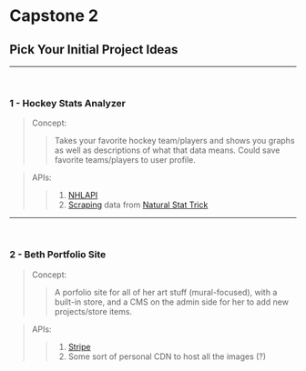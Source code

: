 # Capstone 2

## Pick Your Initial Project Ideas

<hr>
<br>

### 1 - Hockey Stats Analyzer

> Concept:
>
> > Takes your favorite hockey team/players and shows you graphs as well as descriptions of what that data means. Could save favorite teams/players to user profile.

> APIs:
>
> > 1. [NHLAPI](https://gitlab.com/dword4/nhlapi/-/tree/master)
> > 2. [Scraping](https://medium.com/nerd-for-tech/scraping-data-tables-from-natural-stat-trick-using-beautiful-soup-3251191bc3e1) data from [Natural Stat Trick](https://www.naturalstattrick.com/)

<hr>
<br>

### 2 - Beth Portfolio Site

> Concept:
>
> > A porfolio site for all of her art stuff (mural-focused), with a built-in store, and a CMS on the admin side for her to add new projects/store items.

> APIs:
>
> > 1. [Stripe](https://stripe.com/docs)
> > 2. Some sort of personal CDN to host all the images (?)
